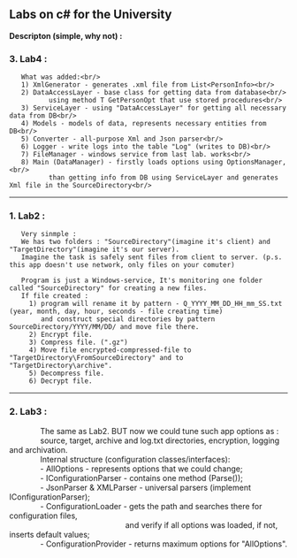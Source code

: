 ## Labs on c# for the University

**Descripton (simple, why not) :** 

### 3. Lab4 : 
       What was added:<br/>
       1) XmlGenerator - generates .xml file from List<PersonInfo><br/>
       2) DataAccessLayer - base class for getting data from database<br/>
              using method T GetPersonOpt that use stored procedures<br/>
       3) ServiceLayer - using "DataAccessLayer" for getting all necessary data from DB<br/>
       4) Models - models of data, represents necessary entities from DB<br/>
       5) Converter - all-purpose Xml and Json parser<br/>
       6) Logger - write logs into the table "Log" (writes to DB)<br/>
       7) FileManager - windows service from last lab. works<br/>
       8) Main (DataManager) - firstly loads options using OptionsManager,<br/>
              than getting info from DB using ServiceLayer and generates Xml file in the SourceDirectory<br/>
***
### 1. Lab2 :
       Very sinmple : 
       We has two folders : "SourceDirectory"(imagine it's client) and "TargetDirectory"(imagine it's our server).
       Imagine the task is safely sent files from client to server. (p.s. this app doesn't use network, only files on your comuter)
       
       Program is just a Windows-service, It's monitoring one folder called "SourceDirectory" for creating a new files.
       If file created : 
         1) program will rename it by pattern - Q_YYYY_MM_DD_HH_mm_SS.txt (year, month, day, hour, seconds - file creating time)
            and construct special directories by pattern SourceDirectory/YYYY/MM/DD/ and move file there.
         2) Encrypt file.
         3) Compress file. (".gz")
         4) Move file encrypted-compressed-file to "TargetDirectory\FromSourceDirectory" and to "TargetDirectory\archive".
         5) Decompress file.
         6) Decrypt file.
***
### 2. Lab3 :<br />
    The same as Lab2. BUT now we could tune such app options as :<br />
    source, target, archive and log.txt directories, encryption, logging and archivation.<br />
    Internal structure (configuration classes/interfaces): <br />
    - AllOptions - represents options that we could change;<br />
    - IConfigurationParser - contains one method (Parse());<br />
    - JsonParser & XMLParser - universal parsers (implement IConfigurationParser);<br />
    - ConfigurationLoader - gets the path and searches there for configuration files,<br />
                   and verify if all options was loaded, if not, inserts default values;<br />
    - ConfigurationProvider - returns maximum options for "AllOptions".<br />      
